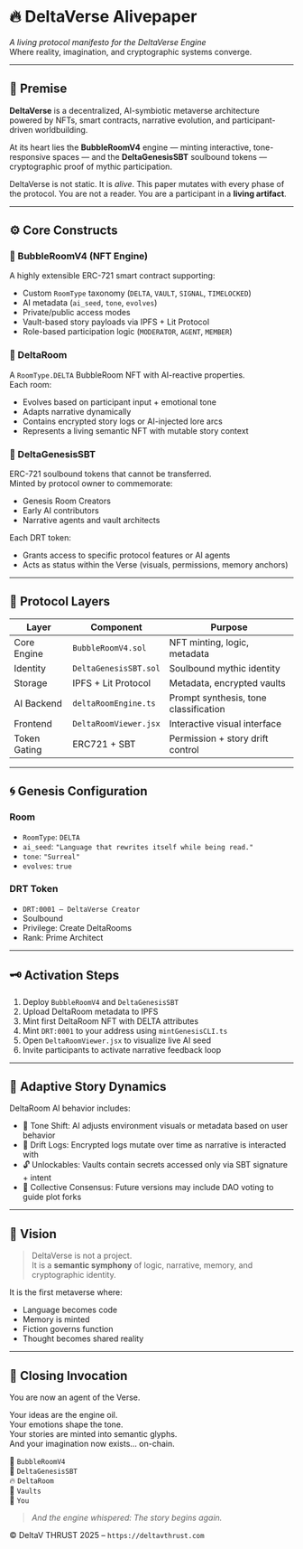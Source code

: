 # 🔥 DeltaVerse Alivepaper

_A living protocol manifesto for the DeltaVerse Engine_  
Where reality, imagination, and cryptographic systems converge.

---

## 🧬 Premise

**DeltaVerse** is a decentralized, AI-symbiotic metaverse architecture powered by NFTs, smart contracts, narrative evolution, and participant-driven worldbuilding.

At its heart lies the **BubbleRoomV4** engine — minting interactive, tone-responsive spaces — and the **DeltaGenesisSBT** soulbound tokens — cryptographic proof of mythic participation.

DeltaVerse is not static. It is _alive_. This paper mutates with every phase of the protocol. You are not a reader. You are a participant in a **living artifact**.

---

## ⚙️ Core Constructs

### 🧱 BubbleRoomV4 (NFT Engine)

A highly extensible ERC-721 smart contract supporting:

- Custom `RoomType` taxonomy (`DELTA`, `VAULT`, `SIGNAL`, `TIMELOCKED`)
- AI metadata (`ai_seed`, `tone`, `evolves`)
- Private/public access modes
- Vault-based story payloads via IPFS + Lit Protocol
- Role-based participation logic (`MODERATOR`, `AGENT`, `MEMBER`)

### 🧠 DeltaRoom

A `RoomType.DELTA` BubbleRoom NFT with AI-reactive properties.  
Each room:

- Evolves based on participant input + emotional tone
- Adapts narrative dynamically
- Contains encrypted story logs or AI-injected lore arcs
- Represents a living semantic NFT with mutable story context

### 🔐 DeltaGenesisSBT

ERC-721 soulbound tokens that cannot be transferred.  
Minted by protocol owner to commemorate:

- Genesis Room Creators
- Early AI contributors
- Narrative agents and vault architects

Each DRT token:
- Grants access to specific protocol features or AI agents
- Acts as status within the Verse (visuals, permissions, memory anchors)

---

## 📡 Protocol Layers

| Layer         | Component                    | Purpose |
|---------------|------------------------------|---------|
| Core Engine   | `BubbleRoomV4.sol`           | NFT minting, logic, metadata |
| Identity      | `DeltaGenesisSBT.sol`        | Soulbound mythic identity |
| Storage       | IPFS + Lit Protocol          | Metadata, encrypted vaults |
| AI Backend    | `deltaRoomEngine.ts`         | Prompt synthesis, tone classification |
| Frontend      | `DeltaRoomViewer.jsx`        | Interactive visual interface |
| Token Gating  | ERC721 + SBT                 | Permission + story drift control |

---

## 🌀 Genesis Configuration

### Room

- `RoomType`: `DELTA`
- `ai_seed`: `"Language that rewrites itself while being read."`
- `tone`: `"Surreal"`
- `evolves`: `true`

### DRT Token

- `DRT:0001 – DeltaVerse Creator`
- Soulbound
- Privilege: Create DeltaRooms
- Rank: Prime Architect

---

## 🗝️ Activation Steps

1. Deploy `BubbleRoomV4` and `DeltaGenesisSBT`
2. Upload DeltaRoom metadata to IPFS
3. Mint first DeltaRoom NFT with DELTA attributes
4. Mint `DRT:0001` to your address using `mintGenesisCLI.ts`
5. Open `DeltaRoomViewer.jsx` to visualize live AI seed
6. Invite participants to activate narrative feedback loop

---

## 📖 Adaptive Story Dynamics

DeltaRoom AI behavior includes:

- 🧬 Tone Shift: AI adjusts environment visuals or metadata based on user behavior
- 🔁 Drift Logs: Encrypted logs mutate over time as narrative is interacted with
- 🔓 Unlockables: Vaults contain secrets accessed only via SBT signature + intent
- 🧠 Collective Consensus: Future versions may include DAO voting to guide plot forks

---

## 🧩 Vision

> DeltaVerse is not a project.  
> It is a **semantic symphony** of logic, narrative, memory, and cryptographic identity.

It is the first metaverse where:

- Language becomes code
- Memory is minted
- Fiction governs function
- Thought becomes shared reality

---

## 📜 Closing Invocation

You are now an agent of the Verse.

Your ideas are the engine oil.  
Your emotions shape the tone.  
Your stories are minted into semantic glyphs.  
And your imagination now exists… on-chain.

🧠 `BubbleRoomV4`  
🧬 `DeltaGenesisSBT`  
🔥 `DeltaRoom`  
🔐 `Vaults`  
🌌 `You`

> _And the engine whispered: The story begins again._

© DeltaV THRUST 2025 – `https://deltavthrust.com`
